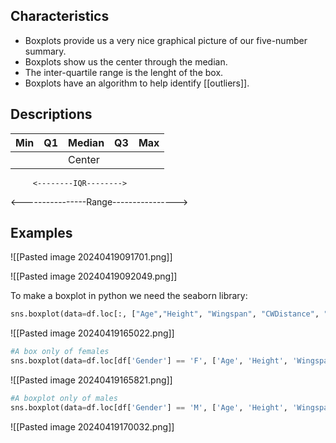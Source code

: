 ## Characteristics
- Boxplots provide us a very nice graphical picture of our five-number summary.
- Boxplots show us the center through the median.
- The inter-quartile range is the lenght of the box.
- Boxplots have an algorithm to help identify [[outliers]].
## Descriptions

| Min | Q1  | Median | Q3  | Max |
| --- | --- | ------ | --- | --- |
|     |     | Center |     |     |
         <--------IQR-------->
<----------------Range---------------->

## Examples

![[Pasted image 20240419091701.png]]

![[Pasted image 20240419092049.png]]

To make a boxplot in python we need the seaborn library:

```Python
sns.boxplot(data=df.loc[:, ["Age","Height", "Wingspan", "CWDistance", "Score"]])
```

![[Pasted image 20240419165022.png]]

```Python
#A box only of females
sns.boxplot(data=df.loc[df['Gender'] == 'F', ['Age', 'Height', 'Wingspan', 'CWDistance', "Score"]])
```

![[Pasted image 20240419165821.png]]

```Python
#A boxplot only of males
sns.boxplot(data=df.loc[df['Gender'] == 'M', ['Age', 'Height', 'Wingspan', 'CWDistance', "Score"]])
```
![[Pasted image 20240419170032.png]]
